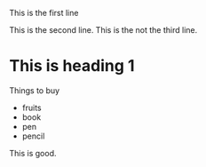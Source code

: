 This is the first line

This is the second line.
This is the not the third line.
# This is heading 1
Things to buy
* fruits
* book
* pen
* pencil

This is good.